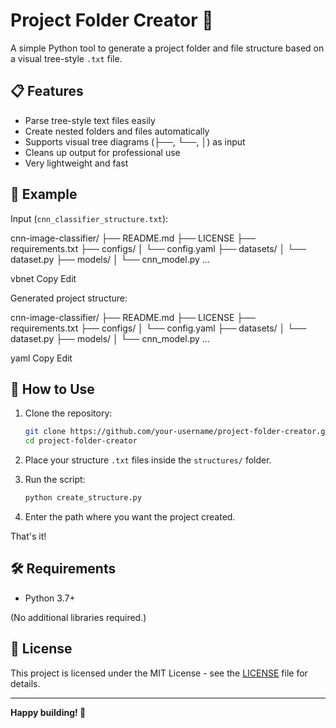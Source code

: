 # Project Folder Creator 🚀

A simple Python tool to generate a project folder and file structure based on a visual tree-style `.txt` file.

## 📋 Features

- Parse tree-style text files easily
- Create nested folders and files automatically
- Supports visual tree diagrams (├──, └──, │) as input
- Cleans up output for professional use
- Very lightweight and fast

## 📂 Example

Input (`cnn_classifier_structure.txt`):

cnn-image-classifier/ ├── README.md ├── LICENSE ├── requirements.txt ├── configs/ │ └── config.yaml ├── datasets/ │ └── dataset.py ├── models/ │ └── cnn_model.py ...

vbnet
Copy
Edit

Generated project structure:

cnn-image-classifier/ ├── README.md ├── LICENSE ├── requirements.txt ├── configs/ │ └── config.yaml ├── datasets/ │ └── dataset.py ├── models/ │ └── cnn_model.py ...

yaml
Copy
Edit

## 🚀 How to Use

1. Clone the repository:
    ```bash
    git clone https://github.com/your-username/project-folder-creator.git
    cd project-folder-creator
    ```

2. Place your structure `.txt` files inside the `structures/` folder.

3. Run the script:
    ```bash
    python create_structure.py
    ```

4. Enter the path where you want the project created.

That's it!

## 🛠 Requirements

- Python 3.7+

(No additional libraries required.)

## 📄 License

This project is licensed under the MIT License - see the [LICENSE](LICENSE) file for details.

---

**Happy building! 🚀**